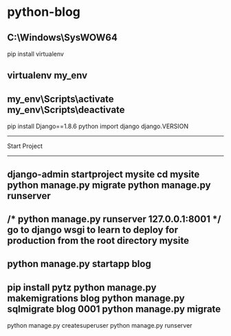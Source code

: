 # python-blog
C:\Windows\SysWOW64
-------------------

pip install virtualenv

virtualenv my_env 
-------------------------

my_env\Scripts\activate
my_env\Scripts\deactivate
---------------------------
pip install Django==1.8.6
python
import django
django.VERSION
____________________________
Start Project
____________________________

django-admin startproject mysite
cd mysite
python manage.py migrate
python manage.py runserver
----------------------------------------------------------
/* python manage.py runserver 127.0.0.1:8001 */
    go to django wsgi to learn to deploy for production
from the root directory mysite
---------------------------------------------------------------
python manage.py startapp blog
--------------------------------------------------------------
pip install pytz
python manage.py makemigrations blog
python manage.py sqlmigrate blog 0001
python manage.py migrate
-----------------------------------------------
python manage.py createsuperuser
python manage.py runserver